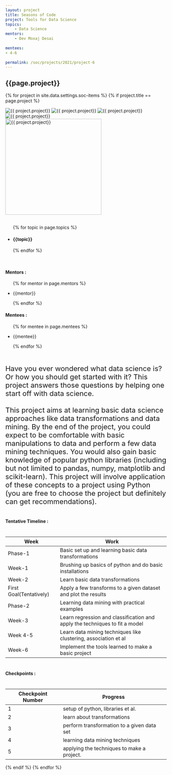 ```yaml
---
layout: project
title: Seasons of Code
project: Tools for Data Science
topics:
    - Data Science
mentors:
    - Dev Moxaj Desai 
    
mentees:
- 4-6
    
permalink: /soc/projects/2021/project-6
---
```


<h2 class="display1 m-3 p-3 text-center project-title">{{page.project}}</h2>

{% for project in site.data.settings.soc-items %}
{% if project.title == page.project %}
<div class ="img-soc d-block"> 
    <img src="{{ site.baseurl }}/{{ project.image }}" alt="{{ project.project}}" class="image-1">
    <img src="{{ site.baseurl }}/{{ project.image }}" alt="{{ project.project}}" class="image-2">
    <img src="{{ site.baseurl }}/{{ project.image }}" alt="{{ project.project}}" class="image-3">
    <img src="{{ site.baseurl }}/{{ project.image }}" alt="{{ project.project}}" class="image-4">
</div>
<div class = "mobile-img-soc">
  <img src="{{ site.baseurl }}/{{ project.image }}"  width = "300" height="300" alt="{{ project.project}}" class="border rounded">
  </div>
<div>
    <br>
    <ul>
        {% for topic in page.topics %}
        <li><h4 class="text-primary text-center">{{topic}}</h4></li>
        {% endfor %}
    </ul>
    <br>
    <h4 class="display3  ">Mentors :</h4> 
    <ul>
        {% for mentor in page.mentors %}
        <li><p class="lead">{{mentor}}</p></li>
        {% endfor %}
    </ul>
    <h4 class="display3  ">Mentees :</h4> 
    <ul>
        {% for mentee in page.mentees %}
        <li><p class="lead">{{mentee}}</p></li>
        {% endfor %}
    </ul>
</div>
<div>
    <p class="display3 project-desc" style = "font-size:22px;" >
        <br>
        Have you ever wondered what data science is? Or how you should get started with it? This project answers those questions by helping one start off with data science.
        <br><br>
        This project aims at learning basic data science approaches like data transformations and data mining. By the end of the project, you could expect to be comfortable with basic manipulations to data and perform a few data mining techniques. You would also gain basic knowledge of popular python libraries (including but not limited to pandas, numpy, matplotlib and scikit-learn). This project will involve application of these concepts to a project using Python (you are free to choose the project but definitely can get recommendations).
    </p>
</div>
<div class ="d-flex">
<div>
    <h4 class="display3" style="margin:40px 0px 40px 0px;">Tentative Timeline :</h4>
    <table class="table table-striped">
    <thead>
        <tr>
        <th>Week</th>
        <th>Work</th>
        </tr>
    </thead>
    <tbody>
    <tr>
      <td  >Phase-1</td>
      <td>Basic set up and learning basic data transformations</td>
    </tr>
    <tr>
      <td>Week-1</td>
      <td>Brushing up basics of python and do basic installations</td>
    </tr>
    <tr>
      <td>Week-2</td>
      <td>Learn basic data transformations</td>
    </tr>
    <tr>
      <td>First Goal(Tentatively)</td>
      <td>Apply a few transforms to a given dataset and plot the results</td>
    </tr>
    <tr>
      <td>Phase-2</td>
      <td>Learning data mining with practical examples</td>
    </tr>
    <tr>
      <td>Week-3</td>
      <td>Learn regression and classification and apply the techniques to fit a model</td>
    </tr>
    <tr>
      <td>Week 4-5</td>
      <td>Learn data mining techniques like clustering, association et al</td>
    </tr>
    <tr>
      <td>Week-6</td>
      <td>Implement the tools learned to make a basic project</td>
    </tr>
    </tbody>
    </table>
</div>
<div>
    <h4 class="display3" style="margin:40px 0px 40px 0px;">Checkpoints :</h4>
    <table class="table table-striped">
    <thead>
        <tr>
        <th>Checkpoint Number</th>
        <th>Progress</th>
        </tr>
    </thead>
    <tbody>
    <tr>
      <td  >1</td>
      <td>setup of python, libraries et al.</td>
    </tr>
    <tr>
      <td>2</td>
      <td>learn about transformations</td>
    </tr>
    <tr>
      <td>3</td>
      <td>perform transformation to a given data set</td>
    </tr>
    <tr>
      <td>4</td>
      <td>learning data mining techniques</td>
    </tr>
    <tr>
      <td>5</td>
      <td>applying the techniques to make a project.</td>
    </tr>
    </tbody>
    </table>
</div>
</div>
{% endif %}
{% endfor %}
